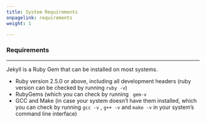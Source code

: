 ```yaml
---
title: System Requirements
onpagelink: requirements
weight: 1

---
```


### **Requirements**
------------

Jekyll is a Ruby Gem that can be installed on most systems.

- Ruby version 2.5.0 or above, including all development headers (ruby version can be checked by running ` ruby -v `)
- RubyGems (which you can check by running ` gem-v`
- GCC and Make (in case your system doesn’t have them installed, which you can check by running `gcc -v` , `g++ -v` and `make -v` in your system’s command line interface)
 
